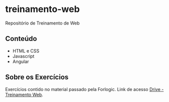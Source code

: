# treinamento-web
Repositório de Treinamento de Web

## Conteúdo

- HTML e CSS
- Javascript
- Angular


## Sobre os Exercícios

Exercícios contido no material passado pela Forlogic. Link de acesso [Drive - Treinamento Web](https://drive.google.com/drive/folders/17ByiNYO8BRgSIkWhKBrlHk51zcUYu8EB?usp=sharing).